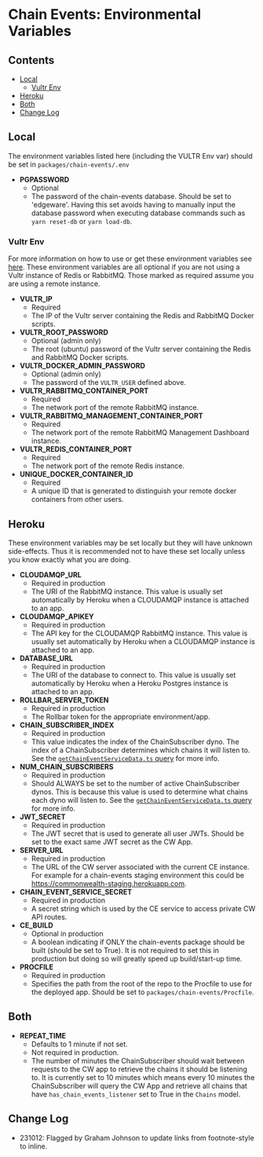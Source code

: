 # Chain Events: Environmental Variables

## Contents

- [Local](#local)
  + [Vultr Env](#vultr-env)
- [Heroku](#heroku)
- [Both](#both)
- [Change Log](#change-log)

## Local

The environment variables listed here (including the VULTR Env var) should be set in `packages/chain-events/.env`

- **PGPASSWORD**
  - Optional
  - The password of the chain-events database. Should be set to 'edgeware'. Having this set avoids having to manually input the database password when executing database commands such as `yarn reset-db` or `yarn load-db`.

### Vultr Env

For more information on how to use or get these environment variables see [here][2].
These environment variables are all optional if you are not using a Vultr instance of Redis or RabbitMQ.
Those marked as required assume you are using a remote instance.

- **VULTR_IP**
  - Required
  - The IP of the Vultr server containing the Redis and RabbitMQ Docker scripts.
- **VULTR_ROOT_PASSWORD**
  - Optional (admin only)
  - The root (ubuntu) password of the Vultr server containing the Redis and RabbitMQ Docker scripts.
- **VULTR_DOCKER_ADMIN_PASSWORD**
  - Optional (admin only)
  - The password of the `VULTR_USER` defined above.
- **VULTR_RABBITMQ_CONTAINER_PORT**
  - Required
  - The network port of the remote RabbitMQ instance.
- **VULTR_RABBITMQ_MANAGEMENT_CONTAINER_PORT**
  - Required
  - The network port of the remote RabbitMQ Management Dashboard instance.
- **VULTR_REDIS_CONTAINER_PORT**
  - Required
  - The network port of the remote Redis instance.
- **UNIQUE_DOCKER_CONTAINER_ID**
  - Required
  - A unique ID that is generated to distinguish your remote docker containers from other users.

## Heroku

These environment variables may be set locally but they will have unknown side-effects. Thus it is recommended not to have these set locally unless you know exactly what you are doing.

- **CLOUDAMQP_URL**
  - Required in production
  - The URI of the RabbitMQ instance. This value is usually set automatically by Heroku when a CLOUDAMQP instance is attached to an app.
- **CLOUDAMQP_APIKEY**
  - Required in production
  - The API key for the CLOUDAMQP RabbitMQ instance. This value is usually set automatically by Heroku when a CLOUDAMQP instance is attached to an app.
- **DATABASE_URL**
  - Required in production
  - The URI of the database to connect to. This value is usually set automatically by Heroku when a Heroku Postgres instance is attached to an app.
- **ROLLBAR_SERVER_TOKEN**
  - Required in production
  - The Rollbar token for the appropriate environment/app.
- **CHAIN_SUBSCRIBER_INDEX**
  - Required in production
  - This value indicates the index of the ChainSubscriber dyno. The index of a ChainSubscriber determines which chains it will listen to. See the [`getChainEventServiceData.ts` query][1] for more info.
- **NUM_CHAIN_SUBSCRIBERS**
  - Required in production
  - Should ALWAYS be set to the number of active ChainSubscriber dynos. This is because this value is used to determine what chains each dyno will listen to. See the [`getChainEventServiceData.ts` query][1] for more info.
- **JWT_SECRET**
  - Required in production
  - The JWT secret that is used to generate all user JWTs. Should be set to the exact same JWT secret as the CW App.
- **SERVER_URL**
  - Required in production
  - The URL of the CW server associated with the current CE instance. For example for a chain-events staging environment this could be <https://commonwealth-staging.herokuapp.com>.
- **CHAIN_EVENT_SERVICE_SECRET**
  - Required in production
  - A secret string which is used by the CE service to access private CW API routes.
- **CE_BUILD**
  - Optional in production
  - A boolean indicating if ONLY the chain-events package should be built (should be set to True). It is not required to set this in production but doing so will greatly speed up build/start-up time.
- **PROCFILE**
  - Required in production
  - Specifies the path from the root of the repo to the Procfile to use for the deployed app. Should be set to `packages/chain-events/Procfile`.

## Both

- **REPEAT_TIME**
  - Defaults to 1 minute if not set.
  - Not required in production.
  - The number of minutes the ChainSubscriber should wait between requests to the CW app to retrieve the chains it should be listening to. It is currently set to 10 minutes which means every 10 minutes the ChainSubscriber will query the CW App and retrieve all chains that have `has_chain_events_listener` set to True in the `Chains` model.

[1]: https://github.com/hicommonwealth/commonwealth/blob/master/packages/commonwealth/server/routes/getChainEventServiceData.ts#L71
[2]: https://github.com/hicommonwealth/commonwealth/wiki/Chain-Events-Overview#vultr-scripts

## Change Log

- 231012: Flagged by Graham Johnson to update links from footnote-style to inline.

